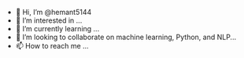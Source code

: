 - 👋 Hi, I’m @hemant5144
- 👀 I’m interested in ...
- 🌱 I’m currently learning ...
- 💞️ I’m looking to collaborate on machine learning, Python, and NLP...
- 📫 How to reach me ...

<!---
hemant5144/hemant5144 is a ✨ special ✨ repository because its `README.md` (this file) appears on your GitHub profile.
You can click the Preview link to take a look at your changes.
--->
